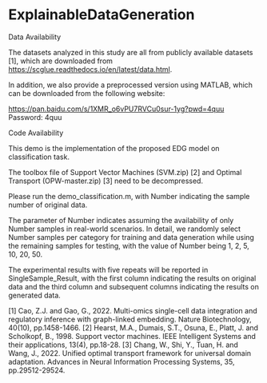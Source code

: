 # ExplainableDataGeneration

Data Availability

The datasets analyzed in this study are all from publicly available datasets [1], which are downloaded from https://scglue.readthedocs.io/en/latest/data.html.

In addition, we also provide a preprocessed version using MATLAB, which can be downloaded from the following website:

https://pan.baidu.com/s/1XMR_o6vPU7RVCu0sur-1yg?pwd=4quu Password: 4quu

Code Availability

This demo is the implementation of the proposed EDG model on classification task.

The toolbox file of Support Vector Machines (SVM.zip) [2] and Optimal Transport (OPW-master.zip) [3] need to be decompressed. 

Please run the demo_classification.m, with Number indicating the sample number of original data. 

The parameter of Number indicates assuming the availability of only Number samples in real-world scenarios. In detail, we randomly select Number samples per category for training and data generation while using the remaining samples for testing, with the value of Number being 1, 2, 5, 10, 20, 50.

The experimental results with five repeats will be reported in SingleSample_Result, with the first column indicating the results on original data and the third column and subsequent columns indicating the results on generated data.


[1] Cao, Z.J. and Gao, G., 2022. Multi-omics single-cell data integration and regulatory inference with graph-linked embedding. Nature Biotechnology, 40(10), pp.1458-1466.
[2] Hearst, M.A., Dumais, S.T., Osuna, E., Platt, J. and Scholkopf, B., 1998. Support vector machines. IEEE Intelligent Systems and their applications, 13(4), pp.18-28.
[3] Chang, W., Shi, Y., Tuan, H. and Wang, J., 2022. Unified optimal transport framework for universal domain adaptation. Advances in Neural Information Processing Systems, 35, pp.29512-29524.

